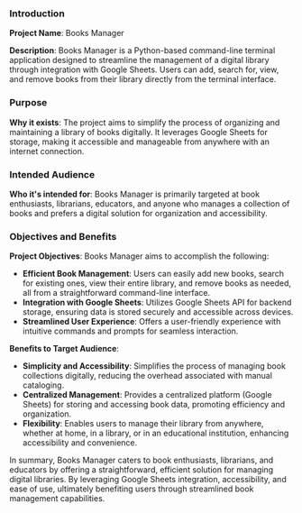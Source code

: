 ### Introduction

**Project Name**: Books Manager

**Description**:
Books Manager is a Python-based command-line terminal application designed to streamline the management of a digital library through integration with Google Sheets. Users can add, search for, view, and remove books from their library directly from the terminal interface.

### Purpose

**Why it exists**:
The project aims to simplify the process of organizing and maintaining a library of books digitally. It leverages Google Sheets for storage, making it accessible and manageable from anywhere with an internet connection.

### Intended Audience

**Who it's intended for**:
Books Manager is primarily targeted at book enthusiasts, librarians, educators, and anyone who manages a collection of books and prefers a digital solution for organization and accessibility.

### Objectives and Benefits

**Project Objectives**:
Books Manager aims to accomplish the following:

- **Efficient Book Management**: Users can easily add new books, search for existing ones, view their entire library, and remove books as needed, all from a straightforward command-line interface.
- **Integration with Google Sheets**: Utilizes Google Sheets API for backend storage, ensuring data is stored securely and accessible across devices.
- **Streamlined User Experience**: Offers a user-friendly experience with intuitive commands and prompts for seamless interaction.

**Benefits to Target Audience**:

- **Simplicity and Accessibility**: Simplifies the process of managing book collections digitally, reducing the overhead associated with manual cataloging.
- **Centralized Management**: Provides a centralized platform (Google Sheets) for storing and accessing book data, promoting efficiency and organization.
- **Flexibility**: Enables users to manage their library from anywhere, whether at home, in a library, or in an educational institution, enhancing accessibility and convenience.

In summary, Books Manager caters to book enthusiasts, librarians, and educators by offering a straightforward, efficient solution for managing digital libraries. By leveraging Google Sheets integration, accessibility, and ease of use, ultimately benefiting users through streamlined book management capabilities.
